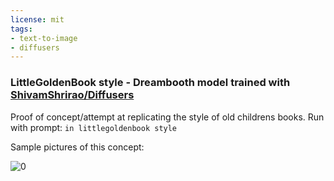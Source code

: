 ```yaml
---
license: mit
tags:
- text-to-image
- diffusers
---
```

### LittleGoldenBook style - Dreambooth model trained with [ShivamShrirao/Diffusers](https://github.com/ShivamShrirao/diffusers)


Proof of concept/attempt at replicating the style of old childrens books. Run with prompt: `in littlegoldenbook style`

Sample pictures of this concept:

![0](https://huggingface.co/lucataco/LittleGoldenBook/resolve/main/sample_images/gallery.png)